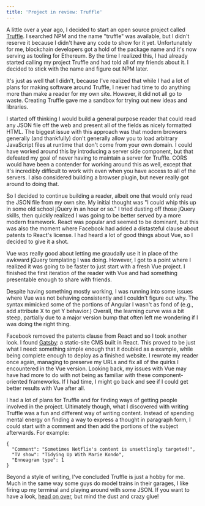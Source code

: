 ```yaml
---
title: 'Project in review: Truffle'
---
```


A little over a year ago, I decided to start an open source project called [Truffle](https://truffle.jlleblanc.com). I searched NPM and the name "truffle" was available, but I didn't reserve it because I didn't have any code to show for it yet. Unfortunately for me, blockchain developers got a hold of the package name and it's now serving as tooling for Ethereum. By the time I realized this, I had already started calling my project Truffle and had told all of my friends about it. I decided to stick with the name and figure out NPM later.

It's just as well that I didn't, because I've realized that while I had a lot of plans for making software around Truffle, I never had time to do anything more than make a reader for my own site. However, it did not all go to waste. Creating Truffle gave me a sandbox for trying out new ideas and libraries.

I started off thinking I would build a general purpose reader that could read any JSON file off the web and present all of the fields as nicely formatted HTML. The biggest issue with this approach was that modern browsers generally (and thankfully) don't generally allow you to load arbitrary JavaScript files at runtime that don't come from your own domain. I could have worked around this by introducing a server side component, but that defeated my goal of never having to maintain a server for Truffle. CORS would have been a contender for working around this as well, except that it's incredibly difficult to work with even when you have access to all of the servers. I also considered building a browser plugin, but never really got around to doing that.

So I decided to continue building a reader, albeit one that would only read the JSON file from my own site. My initial thought was "I could whip this up in some old school jQuery in an hour or so." I tried dusting off those jQuery skills, then quickly realized I was going to be better served by a more modern framework. React was popular and seemed to be dominant, but this was also the moment where Facebook had added a distasteful clause about patents to React's license. I had heard a lot of good things about Vue, so I decided to give it a shot.

Vue was really good about letting me graudally use it in place of the awkward jQuery templating I was doing. However, I got to a point where I realized it was going to be faster to just start with a fresh Vue project. I finished the first iteration of the reader with Vue and had something presentable enough to share with friends.

Despite having something mostly working, I was running into some issues where Vue was not behaving consistently and I couldn't figure out why. The syntax mimicked some of the portions of Angular I wasn't as fond of (e.g., add attribute X to get Y behavior.) Overall, the learning curve was a bit steep, partially due to a major version bump that often left me wondering if I was doing the right thing.

Facebook removed the patents clause from React and so I took another look. I found [Gatsby](https://www.gatsbyjs.org): a static-site CMS built in React. This proved to be just what I need: something simple enough that it doubled as a example, while being complete enough to deploy as a finished website. I rewrote my reader once again, managing to preserve my URLs and fix all of the quirks I encountered in the Vue version. Looking back, my issues with Vue may have had more to do with not being as familiar with these component-oriented frameworks. If I had time, I might go back and see if I could get better results with Vue after all.

I had a lot of plans for Truffle and for finding ways of getting people involved in the project. Ultimately though, what I discovered with writing Truffle was a fun and different way of writing content. Instead of spending mental energy on finding a way to express a thought in paragraph form, I could start with a comment and then add the portions of the subject afterwards. For example:

```
{
  "Comment": "Sometimes Netflix's content is unsettlingly targeted!",
  "TV show": "Tidying Up With Marie Kondo",
  "Enneagram type": 1
}
```

Beyond a style of writing, I've concluded Truffle is just a hobby for me. Much in the same way some guys do model trains in their garages, I like firing up my terminal and playing around with some JSON. If you want to have a look, [head on over](https://truffle.jlleblanc.com), but mind the dust and crazy glue!
